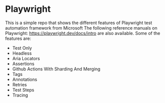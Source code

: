 # Playwright

This is a simple repo that shows the different features of Playwright test automation framework from Microsoft
The following reference manuals on Playwright: https://playwright.dev/docs/intro are also available.
Some of the features are:

<ul>
 <li>Test Only </li>
 <li>Headless</li>
 <li>Aria Locators </li>
 <li>Assertions</li>
 <li>Github Actions With Sharding And Merging</li>
 <li>Tags</li> 
 <li>Annotations</li>
 <li>Retries</li>
 <li>Test Steps</li>
 <li>Tracing </li> 
</ul>
